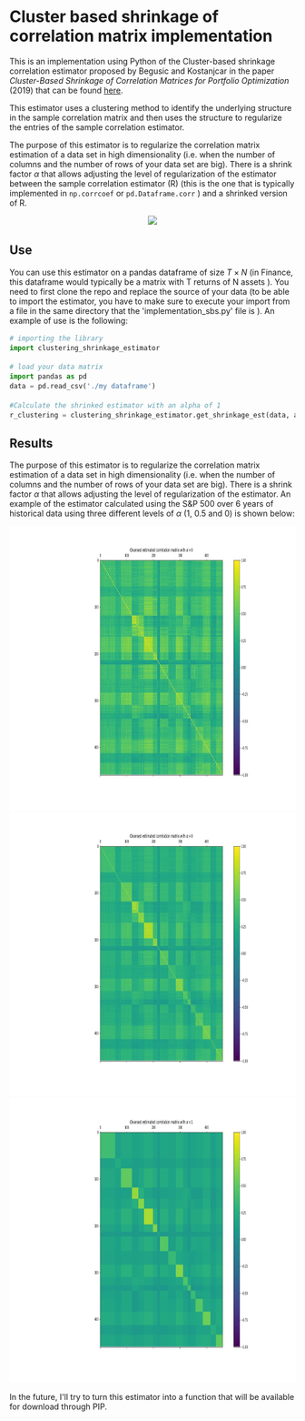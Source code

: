 # Cluster based shrinkage of correlation matrix implementation

This is an implementation using Python of the Cluster-based shrinkage correlation estimator proposed by Begusic and Kostanjcar in the paper *Cluster-Based Shrinkage of Correlation Matrices for Portfolio Optimization* (2019) that can be found [here](https://ieeexplore.ieee.org/document/8868482).

This estimator uses a clustering method to identify the underlying structure in the sample correlation matrix and then uses the structure to regularize the entries of the sample correlation estimator. 

The purpose of this estimator is to regularize the correlation matrix estimation of a data set in high dimensionality (i.e. when the number of columns and the number of rows of your data set are big). There is a shrink factor $\alpha$ that allows adjusting the level of regularization of the estimator between the sample correlation estimator (R) (this is the one that is typically implemented in `np.corrcoef` or `pd.Dataframe.corr` ) and a shrinked version of R.

<p align = "center">
<img  src="https://render.githubusercontent.com/render/math?math=\LARGE\color{red}\R^{clust} = \alpha \tilde{R} \plus (1-\alpha) R">
</p>


## Use
You can use this estimator on a pandas dataframe of size $T \times N$ (in Finance, this dataframe would typically be a matrix with T returns of N assets ). You need to first clone the repo and replace the source of your data  (to be able to import the estimator, you have to make sure to execute your import from a file in the same directory that the 'implementation_sbs.py' file is ). An example of use is the following:

```python
# importing the library
import clustering_shrinkage_estimator

# load your data matrix
import pandas as pd
data = pd.read_csv('./my dataframe')

#Calculate the shrinked estimator with an alpha of 1
r_clustering = clustering_shrinkage_estimator.get_shrinkage_est(data, alpha = 1)

```


## Results

The purpose of this estimator is to regularize the correlation matrix estimation of a data set in high dimensionality (i.e. when the number of columns and the number of rows of your data set are big). There is a shrink factor $\alpha$ that allows adjusting the level of regularization of the estimator. An example of the estimator calculated using the S&P 500 over  6 years of historical data using three different levels of $\alpha$ (1, 0.5 and 0) is shown below: 

<p align="center" width="100%">
  <img src="./_static/cleansed_matrix_alpha_0.jpg" height="500">
  <img src="./_static/cleansed_matrix_alpha_1_2.jpg" height="500">
  <img src="./_static/cleansed_matrix_alpha_1.jpg" height="500">
</p>



In the future, I'll try to turn this estimator into a function that will be available for download through PIP.